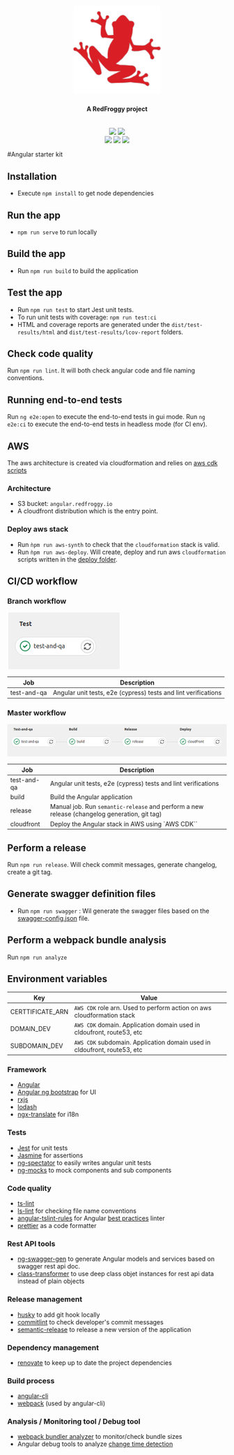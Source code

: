 <h1 align="center">
  <a name="logo" href="https://www.redfroggy.fr"><img src=".gitlab/logo.png" alt="RedFroggy" width="200"></a>
  <h4 align="center">A RedFroggy project</h4>
</h1>
<br/>

<div align="center">
  <a href="https://forthebadge.com"><img src="https://forthebadge.com/images/badges/fuck-it-ship-it.svg"/></a>
  <a href="https://forthebadge.com"><img src="https://forthebadge.com/images/badges/built-with-love.svg"/></a>
</div>
<div align="center">
  <a href="https://gitlab.com/red-froggy/angular-cli/commits/master"><img src="https://gitlab.com/red-froggy/angular-cli/badges/master/pipeline.svg"/></a>
  <a href="https://gitlab.com/red-froggy/angular-cli/commits/master"><img src="https://gitlab.com/red-froggy/angular-cli/badges/master/coverage.svg"/></a>
   <a href="https://github.com/semantic-release/semantic-release"><img src="https://img.shields.io/badge/%20%20%F0%9F%93%A6%F0%9F%9A%80-semantic--release-e10079.svg"/></a>
</div>


#Angular starter kit


## Installation

- Execute `npm install` to get node dependencies

## Run the app

- `npm run serve` to run locally

## Build the app

- Run `npm run build` to build the application

## Test the app

- Run `npm run test` to start Jest unit tests.
- To run unit tests with coverage: `npm run test:ci`
- HTML and coverage reports are generated under the `dist/test-results/html` and `dist/test-results/lcov-report` folders.

## Check code quality

Run `npm run lint`. It will both check angular code and file naming conventions.

## Running end-to-end tests

Run `ng e2e:open` to execute the end-to-end tests in gui mode.
Run `ng e2e:ci` to execute the end-to-end tests in headless mode (for CI env).

## AWS

The aws architecture is created via cloudformation and relies on [aws cdk scripts](deploy/index.ts)

### Architecture

- S3 bucket: `angular.redfroggy.io`
- A cloudfront distribution which is the entry point.

### Deploy aws stack

- Run `ǹpm run aws-synth` to check that the `cloudformation` stack is valid.
- Run `ǹpm run aws-deploy`. Will create, deploy and run aws `cloudformation` scripts written in the [deploy folder](deploy).

## CI/CD workflow

### Branch workflow

![alt text](.gitlab/gitlab_branch_workflow.png 'Gilab branch workflow')

| Job           | Description                                                                                                     |
| ------------- | --------------------------------------------------------------------------------------------------------------- |
| test-and-qa   | Angular unit tests, e2e (cypress) tests and lint verifications                                                  |

### Master workflow

![alt text](.gitlab/gitlab_master_workflow.png 'Gilab master workflow')

| Job           | Description                                                                                     |
| -----------   | ------------------------------------------------------------------------------------------------|
| test-and-qa   | Angular unit tests, e2e (cypress) tests and lint verifications                                  |
| build         | Build the Angular application                                                                   |
| release       | Manual job. Run `semantic-release` and perform a new release (changelog generation, git tag)    |
| cloudfront    | Deploy the Angular stack in AWS using  `AWS CDK``                                               |

## Perform a release

Run `npm run release`. Will check commit messages, generate changelog, create a git tag.

## Generate swagger definition files

- Run `npm run swagger` : Wil generate the swagger files based on the [swagger-config.json](swagger-config.json) file.

## Perform a webpack bundle analysis

Run `npm run analyze`

## Environment variables

| Key               | Value                                                                           |
| ----------------- | ------------------------------------------------------------------------------- |
| CERTTIFICATE_ARN  | `AWS CDK` role arn. Used to perform action on aws cloudformation stack          |
| DOMAIN_DEV        | `AWS CDK` domain. Application domain used in cldoufront, route53, etc           |
| SUBDOMAIN_DEV     | `AWS CDK` subdomain. Application domain used in cldoufront, route53, etc        |

### Framework

- [Angular](https://angular.io/)
- [Angular ng bootstrap](https://ng-bootstrap.github.io) for UI
- [rxjs](https://rxjs-dev.firebaseapp.com/)
- [lodash](https://lodash.com/)
- [ngx-translate](https://github.com/ngx-translate/core) for i18n

### Tests

- [Jest](https://jestjs.io/) for unit tests
- [Jasmine](https://jasmine.github.io/) for assertions
- [ng-spectator](https://github.com/ngneat/spectator) to easily writes angular unit tests
- [ng-mocks](https://github.com/ike18t/ng-mocks) to mock components and sub components

### Code quality

- [ts-lint](https://github.com/palantir/tslint)
- [ls-lint](https://github.com/loeffel-io/ls-lint) for checking file name conventions
- [angular-tslint-rules](https://www.npmjs.com/package/angular-tslint-rules) for Angular [best practices](https://angular.io/guide/styleguide) linter
- [prettier](https://prettier.io/) as a code formatter

### Rest API tools

- [ng-swagger-gen](https://github.com/cyclosproject/ng-swagger-gen#readme) to generate Angular models and services based on swagger rest api doc.
- [class-transformer](https://github.com/typestack/class-transformer) to use deep class objet instances for rest api data instead of plain objects

### Release management

- [husky](https://github.com/typicode/husky) to add git hook locally
- [commitlint](https://github.com/conventional-changelog/commitlint) to check developer's commit messages
- [semantic-release](https://github.com/semantic-release/semantic-release) to release a new version of the application

### Dependency management

- [renovate](https://github.com/renovatebot/renovate) to keep up to date the project dependencies

### Build process

- [angular-cli](https://cli.angular.io/)
- [webpack](https://webpack.js.org/) (used by angular-cli)

### Analysis / Monitoring tool / Debug tool

- [webpack bundler analyzer](https://github.com/webpack-contrib/webpack-bundle-analyzer) to monitor/check bundle sizes
- Angular debug tools to analyze [change time detection](https://github.com/angular/angular/blob/master/docs/TOOLS.md#enabling-debug-tools)
